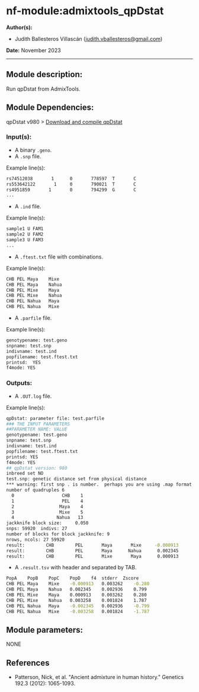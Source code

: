 # nf-module:admixtools_qpDstat
**Author(s):**

* Judith Ballesteros Villascán (judith.vballesteros@gmail.com)

**Date:** November 2023

---

## Module description:
Run qpDstat from AdmixTools.

## Module Dependencies:
qpDstat v980 > [Download and compile qpDstat](https://github.com/DReichLab/AdmixTools)

### Input(s):

* A binary `.geno`.
* A `.snp` file.

Example line(s):

```bash
rs74512038       1      0       778597  T       C
rs553642122       1     0       790021  T       C
rs4951859       1       0       794299  G       C
...
```

* A `.ind` file.

Example line(s):

```bash
sample1 U FAM1
sample2 U FAM2
sample3 U FAM3
...
```

* A `.ftest.txt` file with combinations.

Example line(s):

```bash
CHB	PEL	Maya	Mixe
CHB	PEL	Maya	Nahua
CHB	PEL	Mixe	Maya
CHB	PEL	Mixe	Nahua
CHB	PEL	Nahua	Maya
CHB	PEL	Nahua	Mixe
```
* A `.parfile` file.

Example line(s):

```bash
genotypename: test.geno
snpname: test.snp
indivname: test.ind
popfilename: test.ftest.txt
printsd:  YES
f4mode: YES
```

### Outputs:

* A `.OUT.log` file.

Example line(s):

```bash
qpDstat: parameter file: test.parfile
### THE INPUT PARAMETERS
##PARAMETER NAME: VALUE
genotypename: test.geno
snpname: test.snp
indivname: test.ind
popfilename: test.ftest.txt
printsd: YES
f4mode: YES
## qpDstat version: 980
inbreed set NO
test.snp: genetic distance set from physical distance
*** warning: first snp . is number.  perhaps you are using .map format
number of quadruples 6
  0                  CHB    1
  1                  PEL    4
  2                 Maya    4
  3                 Mixe    5
  4                Nahua   13
jackknife block size:     0.050
snps: 59920  indivs: 27
number of blocks for block jackknife: 9
nrows, ncols: 27 59920
result:        CHB        PEL       Maya       Mixe     -0.000913      0.003262    -0.280    3756   3811  59905 
result:        CHB        PEL       Maya      Nahua      0.002345      0.002936     0.799    3875   3734  59905 
result:        CHB        PEL       Mixe       Maya      0.000913      0.003262     0.280    3811   3756  59905 
```

* A `.result.tsv` with header and separated by TAB.
```bash
PopA	PopB	PopC	PopD	f4	stderr	Zscore
CHB	PEL	Maya	Mixe	-0.000913	0.003262	-0.280
CHB	PEL	Maya	Nahua	0.002345	0.002936	0.799
CHB	PEL	Mixe	Maya	0.000913	0.003262	0.280
CHB	PEL	Mixe	Nahua	0.003258	0.001824	1.787
CHB	PEL	Nahua	Maya	-0.002345	0.002936	-0.799
CHB	PEL	Nahua	Mixe	-0.003258	0.001824	-1.787
```

## Module parameters:
NONE

## References
* Patterson, Nick, et al. "Ancient admixture in human history." Genetics 192.3 (2012): 1065-1093.